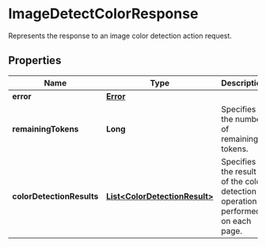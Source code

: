 

# ImageDetectColorResponse

Represents the response to an image color detection action request.
## Properties

Name | Type | Description | Notes
------------ | ------------- | ------------- | -------------
**error** | [**Error**](Error.md) |  |  [optional]
**remainingTokens** | **Long** | Specifies the number of remaining tokens. |  [optional]
**colorDetectionResults** | [**List&lt;ColorDetectionResult&gt;**](ColorDetectionResult.md) | Specifies the result of the color detection operation performed on each page. |  [optional] [readonly]



